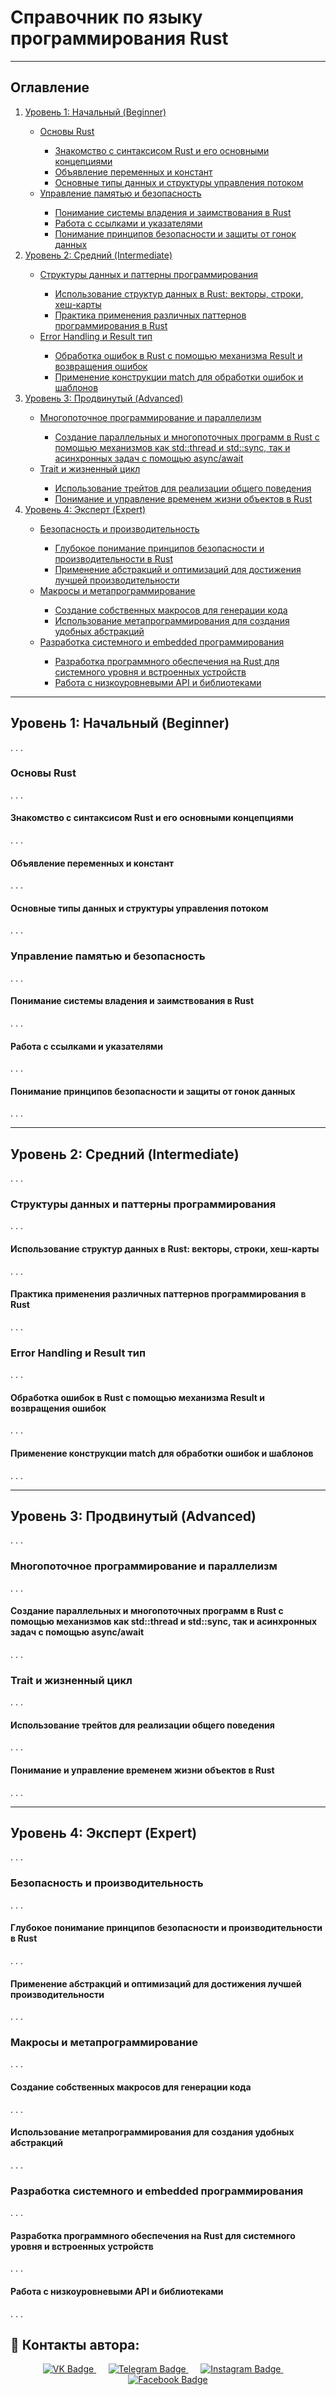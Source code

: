 <h1>Справочник по языку программирования Rust</h1>

---

<!-- Оглавление -->
<h2>Оглавление</h2>
<nav>
    <ol>
        <li><a href="#раздел-1">Уровень 1: Начальный (Beginner)</a></li>
        <ul>
            <li><a href="#подраздел-1.1">Основы Rust</a></li>
            <ul>
                <li><a href="#подраздел-1.1.1">Знакомство с синтаксисом Rust и его основными концепциями</a></li>
                <li><a href="#подраздел-1.1.2">Объявление переменных и констант</a></li>
                <li><a href="#подраздел-1.1.3">Основные типы данных и структуры управления потоком</a></li>
            </ul>
            <li><a href="#подраздел-1.2">Управление памятью и безопасность</a></li>
            <ul>
                <li><a href="#подраздел-1.2.1">Понимание системы владения и заимствования в Rust</a></li>
                <li><a href="#подраздел-1.2.2">Работа с ссылками и указателями</a></li>
                <li><a href="#подраздел-1.2.3">Понимание принципов безопасности и защиты от гонок данных</a></li>
            </ul>
        </ul>
        <li><a href="#раздел-2">Уровень 2: Средний (Intermediate)</a></li>
        <ul>
            <li><a href="#подраздел-2.1">Структуры данных и паттерны программирования</a></li>
            <ul>
                <li><a href="#подраздел-2.1.1">Использование структур данных в Rust: векторы, строки, хеш-карты</a></li>
                <li><a href="#подраздел-2.1.2">Практика применения различных паттернов программирования в Rust</a></li>
            </ul>
            <li><a href="#подраздел-2.2">Error Handling и Result тип</a></li>
            <ul>
                <li><a href="#подраздел-2.2.1">Обработка ошибок в Rust с помощью механизма Result и возвращения ошибок</a></li>
                <li><a href="#подраздел-2.2.2">Применение конструкции match для обработки ошибок и шаблонов</a></li>
            </ul>
        </ul>
        <li><a href="#раздел-3">Уровень 3: Продвинутый (Advanced)</a></li>
        <ul>
            <li><a href="#подраздел-3.1">Многопоточное программирование и параллелизм</a></li>
            <ul>
                <li><a href="#подраздел-3.1.1">Создание параллельных и многопоточных программ в Rust с помощью механизмов как std::thread и std::sync, так и асинхронных задач с помощью async/await</a></li>
            </ul>
            <li><a href="#подраздел-3.2">Trait и жизненный цикл</a></li>
            <ul>
                <li><a href="#подраздел-3.2.1">Использование трейтов для реализации общего поведения</a></li>
                <li><a href="#подраздел-3.2.2">Понимание и управление временем жизни объектов в Rust</a></li>
            </ul>
        </ul>
        <li><a href="#раздел-4">Уровень 4: Эксперт (Expert)</a></li>
        <ul>
            <li><a href="#подраздел-4.1">Безопасность и производительность</a></li>
            <ul>
                <li><a href="#подраздел-4.1.1">Глубокое понимание принципов безопасности и производительности в Rust</a></li>
                <li><a href="#подраздел-4.1.2">Применение абстракций и оптимизаций для достижения лучшей производительности</a></li>
            </ul>
            <li><a href="#подраздел-4.2">Макросы и метапрограммирование</a></li>
            <ul>
                <li><a href="#подраздел-4.2.1">Создание собственных макросов для генерации кода</a></li>
                <li><a href="#подраздел-4.2.2">Использование метапрограммирования для создания удобных абстракций</a></li>
            </ul>
            <li><a href="#подраздел-4.3">Разработка системного и embedded программирования</a></li>
            <ul>
                <li><a href="#подраздел-4.3.1">Разработка программного обеспечения на Rust для системного уровня и встроенных устройств</a></li>
                <li><a href="#подраздел-4.3.2">Работа с низкоуровневыми API и библиотеками</a></li>
            </ul>
        </ul>
    </ol>
</nav>

---

<!-- Разделы -->
<h2 id="раздел-1">Уровень 1: Начальный (Beginner)</h2>
    <p>. . .</p>
    <h3 id="подраздел-1.1">Основы Rust</h3>
        <p>. . .</p>
        <h4 id="подраздел-1.1.1">Знакомство с синтаксисом Rust и его основными концепциями</h4>
            <p>. . .</p>
        <h4 id="подраздел-1.1.2">Объявление переменных и констант</h4>
            <p>. . .</p>
        <h4 id="подраздел-1.1.3">Основные типы данных и структуры управления потоком</h4>
            <p>. . .</p>
    <h3 id="подраздел-1.2">Управление памятью и безопасность</h3>
        <p>. . .</p>
        <h4 id="подраздел-1.2.1">Понимание системы владения и заимствования в Rust</h4>
            <p>. . .</p>
        <h4 id="подраздел-1.2.2">Работа с ссылками и указателями</h4>
            <p>. . .</p>
        <h4 id="подраздел-1.2.3">Понимание принципов безопасности и защиты от гонок данных</h4>
            <p>. . .</p>

---

<h2 id="раздел-2">Уровень 2: Средний (Intermediate)</h2>
<p>. . .</p>
    <h3 id="подраздел-2.1">Структуры данных и паттерны программирования</h3>
        <p>. . .</p>
        <h4 id="подраздел-2.1.1">Использование структур данных в Rust: векторы, строки, хеш-карты</h4>
            <p>. . .</p>
        <h4 id="подраздел-2.1.2">Практика применения различных паттернов программирования в Rust</h4>
            <p>. . .</p>
    <h3 id="подраздел-2.2">Error Handling и Result тип</h3>
        <p>. . .</p>
        <h4 id="подраздел-2.2.1">Обработка ошибок в Rust с помощью механизма Result и возвращения ошибок</h4>
            <p>. . .</p>
        <h4 id="подраздел-2.2.2">Применение конструкции match для обработки ошибок и шаблонов</h4>
            <p>. . .</p>

---

<h2 id="раздел-3">Уровень 3: Продвинутый (Advanced)</h2>
<p>. . .</p>
    <h3 id="подраздел-3.1">Многопоточное программирование и параллелизм</h3>
        <p>. . .</p>
        <h4 id="подраздел-3.1.1">Создание параллельных и многопоточных программ в Rust с помощью механизмов как std::thread и std::sync, так и асинхронных задач с помощью async/await</h4>
            <p>. . .</p>
    <h3 id="подраздел-3.2">Trait и жизненный цикл</h3>
        <p>. . .</p>
        <h4 id="подраздел-3.2.1">Использование трейтов для реализации общего поведения</h4>
            <p>. . .</p>
        <h4 id="подраздел-3.2.2">Понимание и управление временем жизни объектов в Rust</h4>
            <p>. . .</p>

---

<h2 id="раздел-4">Уровень 4: Эксперт (Expert)</h2>
<p>. . .</p>
    <h3 id="подраздел-4.1">Безопасность и производительность</h3>
        <p>. . .</p>
        <h4 id="подраздел-4.1.1">Глубокое понимание принципов безопасности и производительности в Rust</h4>
            <p>. . .</p>
        <h4 id="подраздел-4.1.2">Применение абстракций и оптимизаций для достижения лучшей производительности</h4>
            <p>. . .</p>
    <h3 id="подраздел-4.2">Макросы и метапрограммирование</h3>
        <p>. . .</p>
        <h4 id="подраздел-4.2.1">Создание собственных макросов для генерации кода</h4>
            <p>. . .</p>
        <h4 id="подраздел-4.2.2">Использование метапрограммирования для создания удобных абстракций</h4>
            <p>. . .</p>
    <h3 id="подраздел-4.3">Разработка системного и embedded программирования</h3>
        <p>. . .</p>
        <h4 id="подраздел-4.3.1">Разработка программного обеспечения на Rust для системного уровня и встроенных устройств</h4>
            <p>. . .</p>
        <h4 id="подраздел-4.3.2">Работа с низкоуровневыми API и библиотеками</h4>
            <p>. . .</p>

<!-- Contacts -->
<h2>📡 Контакты автора:</h2>
<div id="badges" align="center">
    <a href="https://vk.com/bogdan_klimov">
        <img src="https://img.shields.io/badge/VK-blue?style=for-the-badge&logo=vk&logoColor=white&size=30" alt="VK Badge"/>
    </a> &nbsp;&nbsp;&nbsp;&nbsp;
    <a href="https://t.me/bogdanklimov">
        <img src="https://img.shields.io/badge/Telegram-2CA5E0?style=for-the-badge&logo=telegram&logoColor=white" alt="Telegram Badge"/>
    </a> &nbsp;&nbsp;&nbsp;&nbsp;
    <a href="https://www.instagram.com/ghost_777_24?igsh=aHdwa2s1cTIzbmhw&utm_source=qr">
        <img src="https://img.shields.io/badge/Instagram-%23E4405F.svg?style=for-the-badge&logo=Instagram&logoColor=white" alt="Instagram Badge"/>
    </a> &nbsp;&nbsp;&nbsp;&nbsp;
    <a href="https://www.facebook.com/profile.php?id=100033935590093&mibextid=LQQJ4d">
        <img src="https://img.shields.io/badge/Facebook-%231877F2.svg?style=for-the-badge&logo=Facebook&logoColor=white" alt="Facebook Badge"/>
    </a>
</div>
